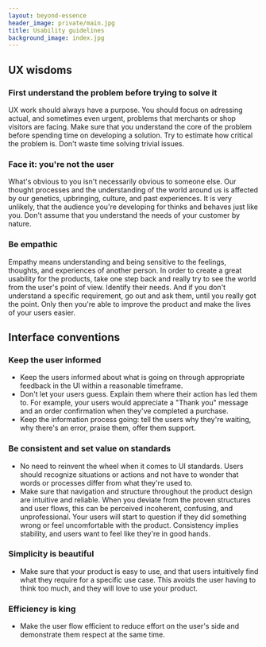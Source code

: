 ```yaml
---
layout: beyond-essence
header_image: private/main.jpg
title: Usability guidelines
background_image: index.jpg
---
```

## UX wisdoms

### First understand the problem before trying to solve it

UX work should always have a purpose.
You should focus on adressing actual, and sometimes even urgent, problems that merchants or shop visitors are facing.
Make sure that you understand the core of the problem before spending time on developing a solution.
Try to estimate how critical the problem is.
Don't waste time solving trivial issues.

### Face it: you're not the user

What's obvious to you isn't necessarily obvious to someone else.
Our thought processes and the understanding of the world around us is affected by our genetics, upbringing, culture, and past experiences.
It is very unlikely, that the audience you're developing for thinks and behaves just like you.
Don't assume that you understand the needs of your customer by nature.

### Be empathic

Empathy means understanding and being sensitive to the feelings, thoughts, and experiences of another person.
In order to create a great usability for the products, take one step back and really try to see the world from the user's point of view.
Identify their needs.
And if you don't understand a specific requirement, go out and ask them, until you really got the point.
Only then you're able to improve the product and make the lives of your users easier.

## Interface conventions

### Keep the user informed

* Keep the users informed about what is going on through appropriate feedback in the UI within a reasonable timeframe.
* Don't let your users guess. Explain them where their action has led them to. For example, your users would appreciate a "Thank you" message and an order confirmation when they've completed a purchase.
* Keep the information process going: tell the users why they're waiting, why there's an error, praise them, offer them support.

### Be consistent and set value on standards

* No need to reinvent the wheel when it comes to UI standards. Users should recognize situations or actions and not have to wonder that words or processes differ from what they're used to.
* Make sure that navigation and structure throughout the product design are intuitive and reliable. When you deviate from the proven structures and user flows, this can be perceived incoherent, confusing, and unprofessional. Your users will start to question if they did something wrong or feel uncomfortable with the product. Consistency implies stability, and users want to feel like they're in good hands.

### Simplicity is beautiful

* Make sure that your product is easy to use, and that users intuitively find what they require for a specific use case. This avoids the user having to think too much, and they will love to use your product.

### Efficiency is king

* Make the user flow efficient to reduce effort on the user's side and demonstrate them respect at the same time.